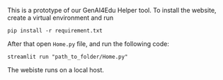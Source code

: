 This is  a prototype of our GenAI4Edu Helper tool. 
To install the website, create a virtual environment and run 
```
pip install -r requirement.txt
```
After that open ```Home.py``` file, and run the following code:
```
streamlit run "path_to_folder/Home.py"
```
The webiste runs on a local host.
